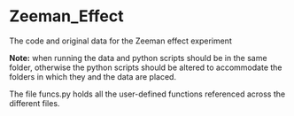 # Zeeman_Effect
The code and original data for the Zeeman effect experiment

**Note:** when running the data and python scripts should be in the same folder, otherwise the python scripts should be altered to accommodate the folders in which they and the data are placed.

The file funcs.py holds all the user-defined functions referenced across the different files.
